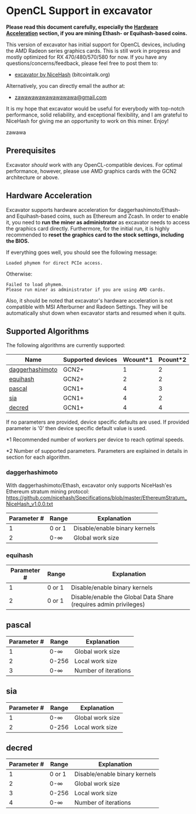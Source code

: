 ﻿# OpenCL Support in excavator

**Please read this document carefully, especially the [Hardware Acceleration](#hardwareacceleration) section, if you are mining Ethash- or Equihash-based coins.** 

This version of excavator has initial support for OpenCL devices,
including the AMD Radeon series graphics cards. This is still work in
progress and mostly optimized for RX 470/480/570/580 for now. 
If you have any questions/concerns/feedback, please feel free
to post them to:

* [excavator by NiceHash](https://bitcointalk.org/index.php?topic=1777827) (bitcointalk.org)

Alternatively, you can directly email the author at:

* [zawawawawawawawawa@gmail.com](mailto:zawawawawawawawawa@gmail.com)

It is my hope that excavator would be useful for everybody with
top-notch performance, solid reliability, and exceptional flexibility,
and I am grateful to NiceHash for giving me an opportunity to work on this miner.
Enjoy!

zawawa


## Prerequisites

Excavator *should* work with any OpenCL-compatible devices. For optimal performance,
however, please use AMD graphics cards with 
the GCN2 architecture or above.


## <a name="hardwareacceleration"></a> Hardware Acceleration

Excavator supports hardware acceleration for daggerhashimoto/Ethash- and Equihash-based 
coins, such as Ethereum and Zcash. In order to enable it, you need to **run 
the miner as administrator** as excavator needs to access the graphics 
card directly. Furthermore,  for the initial run,
it is highly recommended to **reset the graphics card to the stock settings, including the BIOS.**

If everything goes well, you should see the following message:

    Loaded phymem for direct PCIe access.
    
Otherwise:

    Failed to load phymem.
    Please run miner as administrator if you are using AMD cards.

Also, it should be noted that excavator's hardware acceleration is not compatible
with MSI Afterburner and Radeon Settings. They will be automatically shut down 
when excavator starts and resumed when it quits.


## Supported Algorithms

The following algorithms are currently supported:

Name | Supported devices | Wcount*1 | Pcount*2
-----------------|----------|---------|----
[daggerhashimoto](#daggerhashimoto) | GCN2+ | 1 | 2
[equihash](#equihash) | GCN2+ | 2 | 2
[pascal](#pascal) | GCN1+ | 4 | 3
[sia](#sia) | GCN1+ | 4 | 2
[decred](#decred) | GCN1+ | 4 | 4

If no parameters are provided, device specific defaults are used. If provided parameter is '0' then device specific default value is used.

*1 Recommended number of workers per device to reach optimal speeds.

*2 Number of supported parameters. Parameters are explained in details in section for each algorithm.


### <a name="daggerhashimoto"></a> daggerhashimoto

With daggerhashimoto/Ethash, excavator only supports NiceHash'es Ethereum stratum mining protocol:
https://github.com/nicehash/Specifications/blob/master/EthereumStratum_NiceHash_v1.0.0.txt

Parameter # | Range | Explanation
-----------------|----------|---------
1 | 0 or 1 | Disable/enable binary kernels
2 | 0-∞ | Global work size


### <a name="equihash"></a> equihash

Parameter # | Range | Explanation
-----------------|----------|---------
1 | 0 or 1 | Disable/enable binary kernels
2 | 0 or 1 | Disable/enable the Global Data Share (requires admin privileges)


## <a name="pascal"></a> pascal

Parameter # | Range | Explanation
-----------------|----------|---------
1 | 0-∞ | Global work size
2 | 0-256 | Local work size
3 | 0-∞ | Number of iterations


## <a name="sia"></a> sia

Parameter # | Range | Explanation
-----------------|----------|---------
1 | 0-∞ | Global work size
2 | 0-256 | Local work size


## <a name="decred"></a> decred

Parameter # | Range | Explanation
-----------------|----------|---------
1 | 0 or 1 | Disable/enable binary kernels
2 | 0-∞ | Global work size
3 | 0-256 | Local work size
4 | 0-∞ | Number of iterations
